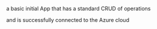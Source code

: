 a basic initial App that has a standard CRUD of operations

and is successfully connected to the Azure cloud